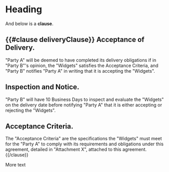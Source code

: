 Heading
====

And below is a **clause**.

{{#clause deliveryClause}}
Acceptance of Delivery.
----

"Party A" will be deemed to have completed its delivery obligations
if in "Party B"'s opinion, the "Widgets" satisfies the
Acceptance Criteria, and "Party B" notifies "Party A" in writing
that it is accepting the "Widgets".

Inspection and Notice.
----

"Party B" will have 10 Business Days to inspect and
evaluate the "Widgets" on the delivery date before notifying
"Party A" that it is either accepting or rejecting the
"Widgets".

Acceptance Criteria.
----

The "Acceptance Criteria" are the specifications the "Widgets"
must meet for the "Party A" to comply with its requirements and
obligations under this agreement, detailed in "Attachment X", attached
to this agreement.
{{/clause}}

More text